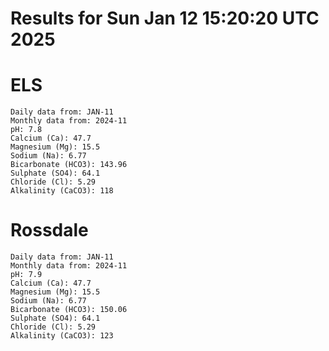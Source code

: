 # Results for Sun Jan 12 15:20:20 UTC 2025
# ELS
```
Daily data from: JAN-11
Monthly data from: 2024-11
pH: 7.8
Calcium (Ca): 47.7
Magnesium (Mg): 15.5
Sodium (Na): 6.77
Bicarbonate (HCO3): 143.96
Sulphate (SO4): 64.1
Chloride (Cl): 5.29
Alkalinity (CaCO3): 118
```
# Rossdale
```
Daily data from: JAN-11
Monthly data from: 2024-11
pH: 7.9
Calcium (Ca): 47.7
Magnesium (Mg): 15.5
Sodium (Na): 6.77
Bicarbonate (HCO3): 150.06
Sulphate (SO4): 64.1
Chloride (Cl): 5.29
Alkalinity (CaCO3): 123
```
